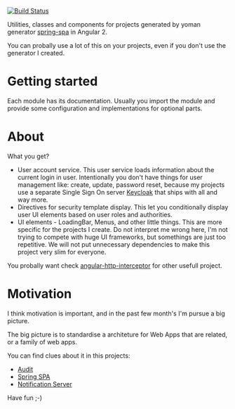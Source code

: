 [![Build Status][bimage]][bstatus]

Utilities, classes and components for projects generated by yoman generator 
[spring-spa](https://github.com/giovannicandido/generator-spring-spa) in Angular 2.

You can probally use a lot of this on your projects, even if you don't use the generator 
I created.

# Getting started

Each module has its documentation. Usually you import the module and provide
some configuration and implementations for optional parts.

 

# About
What you get?

* User account service. This user service loads information about the current login in user. Intentionally
you don't have things for user management like: create, update, password reset, because my projects use
a separate Single Sign On server [Keycloak](https://keycloak.org) that ships with all and way more.
* Directives for security template display. This let you conditionally display user UI elements
based on user roles and authorities.
* UI elements - LoadingBar, Menus, and other little things. This are more specific for the
projects I create. Do not interpret me wrong here, I'm not trying to compete with huge UI frameworks,
but somethings are just too repetitive. We will not put unnecessary dependencies 
to make this project very slim for everyone.

You probally want check [angular-http-interceptor](https://github.com/atende/angular-http-interceptor)
for other usefull project.

# Motivation

I think motivation is important, and in the past few month's I'm pursue a big picture.

The big picture is to standardise a architeture for Web Apps that are related, 
or a family of web apps.

You can find clues about it in this projects:

* [Audit]
* [Spring SPA]
* [Notification Server]

Have fun ;-)

[Audit]: https://github.com/atende/audit-docs
[Spring SPA]: https://github.com/giovannicandido/generator-spring-spa
[Notification Server]: https://github.com/atende/notification-server
[bimage]: https://travis-ci.org/atende/angular-spa.svg?branch=master
[bstatus]: https://travis-ci.org/atende/angular-spa